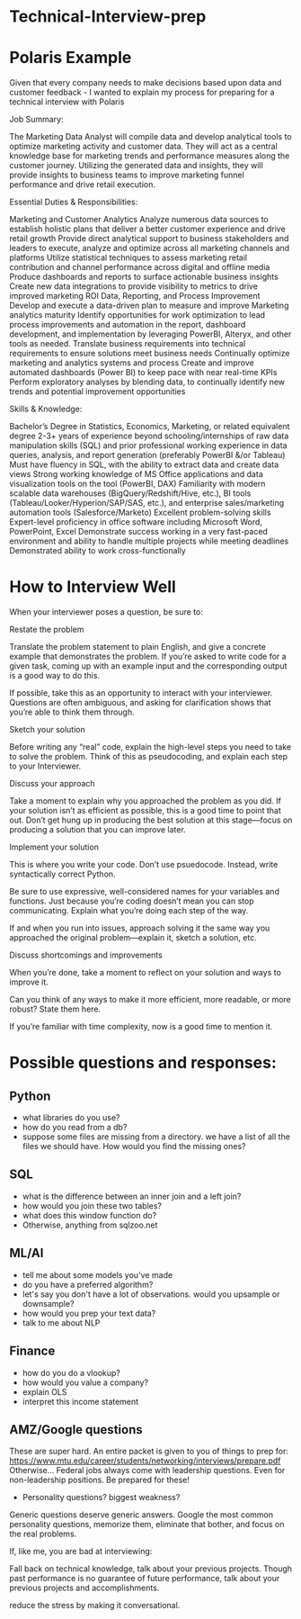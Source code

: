 # Technical-Interview-prep

#  Polaris Example

Given that every company needs to make decisions based upon data and customer feedback - I wanted to explain my process for preparing for a technical interview with Polaris

Job Summary:

 

The Marketing Data Analyst will compile data and develop analytical tools to optimize marketing activity and customer data. They will act as a central knowledge base for marketing trends and performance measures along the customer journey. Utilizing the generated data and insights, they will provide insights to business teams to improve marketing funnel performance and drive retail execution.

 

Essential Duties & Responsibilities:

Marketing and Customer Analytics
Analyze numerous data sources to establish holistic plans that deliver a better customer experience and drive retail growth
Provide direct analytical support to business stakeholders and leaders to execute, analyze and optimize across all marketing channels and platforms
Utilize statistical techniques to assess marketing retail contribution and channel performance across digital and offline media
Produce dashboards and reports to surface actionable business insights
Create new data integrations to provide visibility to metrics to drive improved marketing ROI
Data, Reporting, and Process Improvement
Develop and execute a data-driven plan to measure and improve Marketing analytics maturity
Identify opportunities for work optimization to lead process improvements and automation in the report, dashboard development, and implementation by leveraging PowerBI, Alteryx, and other tools as needed.
Translate business requirements into technical requirements to ensure solutions meet business needs
Continually optimize marketing and analytics systems and process
Create and improve automated dashboards (Power BI) to keep pace with near real-time KPIs
Perform exploratory analyses by blending data, to continually identify new trends and potential improvement opportunities
 

Skills & Knowledge:

Bachelor’s Degree in Statistics, Economics, Marketing, or related equivalent degree
2-3+ years of experience beyond schooling/internships of raw data manipulation skills (SQL) and prior professional working experience in data queries, analysis, and report generation (preferably PowerBI &/or Tableau)
Must have fluency in SQL, with the ability to extract data and create data views
Strong working knowledge of MS Office applications and data visualization tools on the tool (PowerBI, DAX)
Familiarity with modern scalable data warehouses (BigQuery/Redshift/Hive, etc.), BI tools (Tableau/Looker/Hyperion/SAP/SAS, etc.), and enterprise sales/marketing automation tools (Salesforce/Marketo)
Excellent problem-solving skills
Expert-level proficiency in office software including Microsoft Word, PowerPoint, Excel
Demonstrate success working in a very fast-paced environment and ability to handle multiple projects while meeting deadlines
Demonstrated ability to work cross-functionally






# How to Interview Well

When your interviewer poses a question, be sure to:

Restate the problem

Translate the problem statement to plain English, and give a concrete example
that demonstrates the problem. If you’re asked to write code for a given task,
coming up with an example input and the corresponding output is a good way
to do this.

If possible, take this as an opportunity to interact with your interviewer. Questions
are often ambiguous, and asking for clarification shows that you’re able to
think them through.

Sketch your solution

Before writing any “real” code, explain the high-level steps you need to take to
solve the problem. Think of this as pseudocoding, and explain each step to your
Interviewer.

Discuss your approach

Take a moment to explain why you approached the problem as you did. If your
solution isn’t as efficient as possible, this is a good time to point that out. Don’t
get hung up in producing the best solution at this stage—focus on producing a
solution that you can improve later.

Implement your solution

This is where you write your code. Don’t use psuedocode. Instead, write syntactically
correct Python.

Be sure to use expressive, well-considered names for your variables and functions.
Just because you’re coding doesn’t mean you can stop communicating. Explain
what you’re doing each step of the way.

If and when you run into issues, approach solving it the same way you approached
the original problem—explain it, sketch a solution, etc.


Discuss shortcomings and improvements

When you’re done, take a moment to reflect on your solution and ways to
improve it.

Can you think of any ways to make it more efficient, more readable, or more
robust? State them here.

If you’re familiar with time complexity, now is a good time to mention it.


# Possible questions and responses:

## Python
- what libraries do you use?
- how do you read from a db?
- suppose some files are missing from a directory. we have a list of all the files we should have. How would you find the missing ones?

## SQL
- what is the difference between an inner join and a left join?
- how would you join these two tables?
- what does this window function do?
- Otherwise, anything from sqlzoo.net

## ML/AI
- tell me about some models you've made
- do you have a preferred algorithm?
- let's say you don't have a lot of observations. would you upsample or downsample?
- how would you prep your text data?
- talk to me about NLP

## Finance
- how do you do a vlookup?
- how would you value a company?
- explain OLS
- interpret this income statement

## AMZ/Google questions
These are super hard. An entire packet is given to you of things to prep for: https://www.mtu.edu/career/students/networking/interviews/prepare.pdf
Otherwise...
Federal jobs always come with leadership questions. Even for non-leadership positions. Be prepared for these!

- Personality questions? biggest weakness?

Generic questions deserve generic answers. Google the most common personality questions, memorize them, eliminate that bother, and focus on the real problems.

If, like me, you are bad at interviewing:

Fall back on technical knowledge, talk about your previous projects. Though past performance is no guarantee of future performance, talk about your previous projects and accomplishments. 

reduce the stress by making it conversational.

